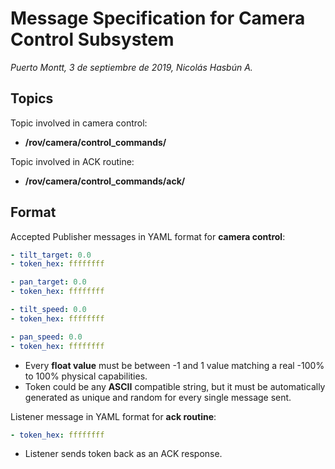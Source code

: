 # Message Specification for Camera Control Subsystem

*Puerto Montt, 3 de septiembre de 2019, Nicolás Hasbún A.*

## Topics

Topic involved in camera control:

- **/rov/camera/control_commands/**

Topic involved in ACK routine:

- **/rov/camera/control_commands/ack/**

## Format

Accepted Publisher messages in YAML format for **camera control**:

```yaml
- tilt_target: 0.0
- token_hex: ffffffff
```

```yaml
- pan_target: 0.0
- token_hex: ffffffff
```

```yaml
- tilt_speed: 0.0
- token_hex: ffffffff
```

```yaml
- pan_speed: 0.0
- token_hex: ffffffff
```

- Every **float value** must be between -1 and 1 value matching a real -100% to 100% physical capabilities.
- Token could be any **ASCII** compatible string, but it must be automatically generated as unique and random for every single message sent.

Listener message in YAML format for **ack routine**:

```yaml
- token_hex: ffffffff
```

- Listener sends token back as an ACK response.